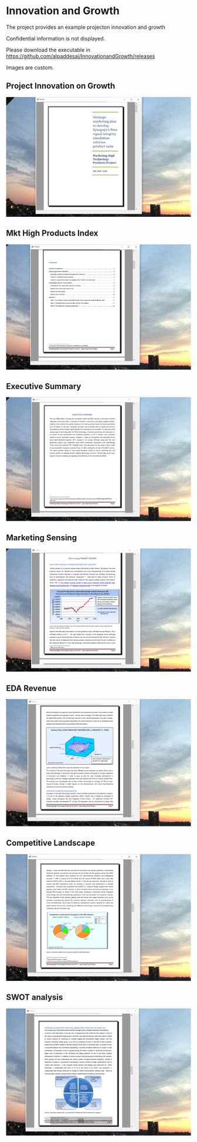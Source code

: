 # Innovation and Growth

The project provides an example projecton innovation and growth

Confidential information is not displayed.

Please download the executable in https://github.com/alpaddesai/InnovationandGrowth/releases

Images are custom.

## Project Innovation on Growth
![image](MktHighProducts.png)

## Mkt High Products Index
![image](MktHighProductsIndex.png)

## Executive Summary
![image](ExecutiveSummary.png)

## Marketing Sensing
![image](MarketingSensing.png)

## EDA Revenue
![image](EDARevenue.png)

## Competitive Landscape
![image](CompetitiveLandscape.png)

## SWOT analysis
![image](SWOTanalysis.png)
